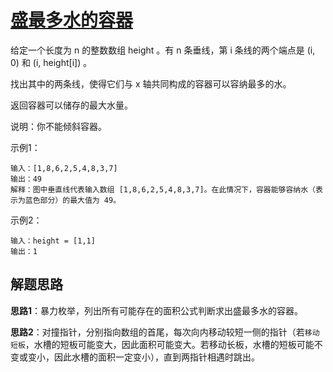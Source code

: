 # [盛最多水的容器](https://leetcode.cn/problems/container-with-most-water/)

给定一个长度为 n 的整数数组 height 。有 n 条垂线，第 i 条线的两个端点是 (i, 0) 和 (i, height[i]) 。

找出其中的两条线，使得它们与 x 轴共同构成的容器可以容纳最多的水。

返回容器可以储存的最大水量。

说明：你不能倾斜容器。

示例1：
```
输入：[1,8,6,2,5,4,8,3,7]
输出：49 
解释：图中垂直线代表输入数组 [1,8,6,2,5,4,8,3,7]。在此情况下，容器能够容纳水（表示为蓝色部分）的最大值为 49。
```

示例2：
```
输入：height = [1,1]
输出：1
```

## 解题思路
**思路1**：暴力枚举，列出所有可能存在的面积公式判断求出盛最多水的容器。

**思路2**：对撞指针，分别指向数组的首尾，每次向内移动较短一侧的指针（若`移动短板`，水槽的短板可能变大，因此面积可能变大。若移动长板，水槽的短板可能不变或变小，因此水槽的面积一定变小），直到两指针相遇时跳出。
